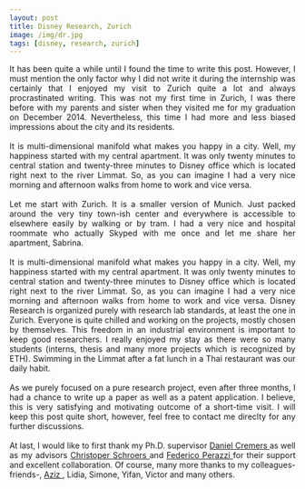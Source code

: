 ```yaml
---
layout: post
title: Disney Research, Zurich
image: /img/dr.jpg
tags: [disney, research, zurich]
---
```


<p align="justify">
It has been quite a while until I found the time to write this post. However, I must mention the only factor why I did not write it during the internship was certainly that I enjoyed my visit to Zurich quite a lot and always procrastinated writing. This was not my first time in Zurich, I was there before with my parents and sister when they visited me for my graduation on December 2014. Nevertheless, this time I had more and less biased impressions about the city and its residents.
<br><br>
It is multi-dimensional manifold what makes you happy in a city. Well, my happiness started with my central apartment. It was only twenty minutes to central station and twenty-three minutes to Disney office which is located right next to the river Limmat. So, as you can imagine I had a very nice morning and afternoon walks from home to work and vice versa.
<br><br>
Let me start with Zurich. It is a smaller version of Munich. Just packed around the very tiny town-ish center and everywhere is accessible to elsewhere easily by walking or by tram. I had a very nice and hospital roommate who actually Skyped with me once and let me share her apartment, Sabrina.
<br><br>
It is multi-dimensional manifold what makes you happy in a city. Well, my happiness started with my central apartment. It was only twenty minutes to central station and twenty-three minutes to Disney office which is located right next to the river Limmat. So, as you can imagine I had a very nice morning and afternoon walks from home to work and vice versa. Disney Research is organized purely with research lab standards, at least the one in Zurich. Everyone is quite chilled and working on the projects, mostly chosen by themselves. This freedom in an industrial environment is important to keep good researchers. I really enjoyed my stay as there were so many students (interns, thesis and many more projects which is recognized by ETH). Swimming in the Limmat after a fat lunch in a Thai restaurant was our daily habit.
<br><br>
As we purely focused on a pure research project, even after three months, I had a chance to write up a paper as well as a patent application. I believe, this is very satisfying and motivating outcome of a short-time visit. I will keep this post quite short, however, feel free to contact me direclty for any further discussions.
<br><br>
At last, I would like to first thank my Ph.D. supervisor <a href="https://vision.in.tum.de/members/cremers" target="_blank"> Daniel Cremers </a> as well as my advisors <a href="https://www.disneyresearch.com/people/christopher-schroers/" target="_blank"> Christoper Schroers </a> and <a href="https://fperazzi.github.io/" target="_blank"> Federico Perazzi </a> for their support and excellent collaboration. Of course, many more thanks to my colleagues-friends-,  <a href="https://adjelouah.github.io/" target="_blank"> Aziz </a>, Lidia, Simone, Yifan, Victor and many others.
</p>
